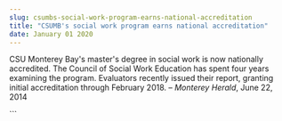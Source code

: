 ```yaml
---
slug: csumbs-social-work-program-earns-national-accreditation
title: "CSUMB's social work program earns national accreditation"
date: January 01 2020
---
```


 
<p>
  CSU Monterey Bay's master's degree in social work is now nationally
  accredited. The Council of Social Work Education has spent four years
  examining the program. Evaluators recently issued their report, granting
  initial accreditation through February 2018. – <em>Monterey Herald</em>, June
  22, 2014
</p>
```
